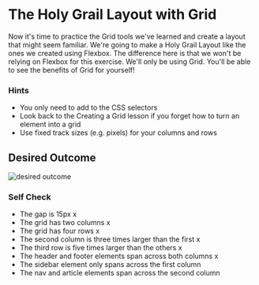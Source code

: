 # The Holy Grail Layout with Grid

Now it's time to practice the Grid tools we've learned and create a layout that might seem familiar. We're going to make a Holy Grail Layout like the ones we created using Flexbox. The difference here is that we won't be relying on Flexbox for this exercise. We'll only be using Grid. You'll be able to see the benefits of Grid for yourself!

### Hints

- You only need to add to the CSS selectors
- Look back to the Creating a Grid lesson if you forget how to turn an element into a grid
- Use fixed track sizes (e.g. pixels) for your columns and rows

## Desired Outcome

![desired outcome](./desired-outcome.png)

### Self Check

- The gap is 15px x
- The grid has two columns x
- The grid has four rows x
- The second column is three times larger than the first x
- The third row is five times larger than the others x
- The header and footer elements span across both columns x
- The sidebar element only spans across the first column 
- The nav and article elements span across the second column
